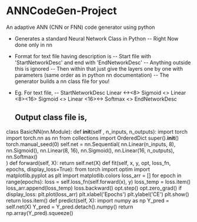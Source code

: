 # ANNCodeGen-Project
 An adaptive ANN (CNN or FNN) code generator using python
 
 - Generates a standard Neural Network Class in Python
     -- Right Now done only in nn
 - Format for text file having description is 
     -- Start file with 'StartNetworkDesc' and end with 'EndNetworkDesc'
     -- Anything outside this is ignored
     -- Then within that just give the layers one by one with parameters (same order as in python nn documentation)
     -- The generator builds a nn class file for you!
     
 - Eg. For text file, 
     -- StartNetworkDesc
        Linear <-><8>
        Sigmoid <>
        Linear <8><16>
        Sigmoid <>
        Linear <16><->
        Softmax <>
        EndNetworkDesc

   Output class file is, 
     -- 
 
class BasicNN(nn.Module):
	def __init__(self , n_inputs, n_outputs):
		import torch
		import torch.nn as nn
		from collections import OrderedDict
		super().__init__()
		torch.manual_seed(0)
		self.net = nn.Sequential(
		nn.Linear(n_inputs, 8), 
		nn.Sigmoid(), 
		nn.Linear(8, 16), 
		nn.Sigmoid(), 
		nn.Linear(16, n_outputs), 
		nn.Softmax()  
		)
	def forward(self, X):
		return self.net(X)
	def fit(self, x, y, opt, loss_fn, epochs, display_loss=True):
		from torch import optim
		import matplotlib.pyplot as plt
		import matplotlib.colors
		loss_arr = []
		for epoch in range(epochs):
			loss = self.loss_fn(self.forward(x), y)
			loss_temp = loss.item()
			loss_arr.append(loss_temp)
			loss.backward()
			opt.step()
			opt.zero_grad()
		if display_loss:
			plt.plot(loss_arr)
			plt.xlabel('Epochs')
			plt.ylabel('CE')
			plt.show()
		return loss.item()
	def predict(self, X):
		import numpy as np
		Y_pred = self.net(X)
		Y_pred = Y_pred.detach().numpy()
		return np.array(Y_pred).squeeze()
